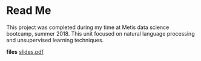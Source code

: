 # Read Me

This project was completed during my time at Metis data science bootcamp, summer 2018. This unit focused on natural language processing and unsupervised learning techniques.  
  
**files** 
[slides.pdf](../blob/master/slides.pdf)